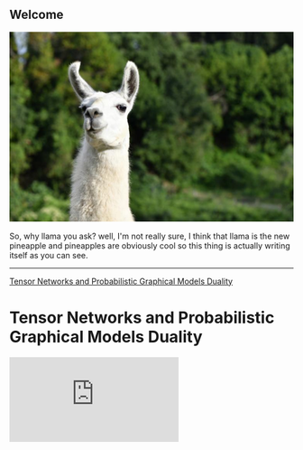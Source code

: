 ## Welcome
![](llama.jpg)

So, why llama you ask?
well, I'm not really sure, I think that llama is the new pineapple and pineapples are obviously cool
so this thing is actually writing itself as you can see.

---

[Tensor Networks and Probabilistic Graphical Models Duality](#tensor-networks-and-probabilistic-graphical-models-duality) 


# Tensor Networks and Probabilistic Graphical Models Duality

![](https://latex.codecogs.com/gif.latex?%5Csum_%7Bn%20%3D%201%7D%5E%7B%5Cinfty%7D%7B%5Cfrac%7B1%7D%7Bn%5E2%7D%7D%3D%202)


